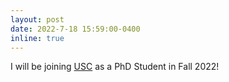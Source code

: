 ```yaml
---
layout: post
date: 2022-7-18 15:59:00-0400
inline: true
---
```


I will be joining [USC](https://usc.edu) as a PhD Student in Fall 2022!
